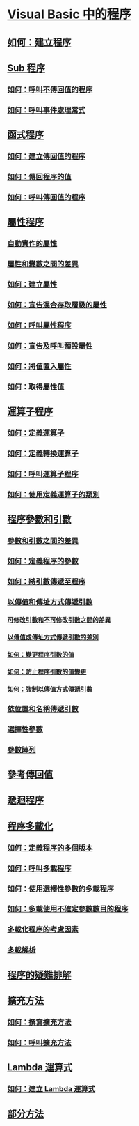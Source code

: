 # [Visual Basic 中的程序](index.md)
## [如何：建立程序](how-to-create-a-procedure.md)
## [Sub 程序](sub-procedures.md)
### [如何：呼叫不傳回值的程序](how-to-call-a-procedure-that-does-not-return-a-value.md)
### [如何：呼叫事件處理常式](how-to-call-an-event-handler.md)
## [函式程序](function-procedures.md)
### [如何：建立傳回值的程序](how-to-create-a-procedure-that-returns-a-value.md)
### [如何：傳回程序的值](how-to-return-a-value-from-a-procedure.md)
### [如何：呼叫傳回值的程序](how-to-call-a-procedure-that-returns-a-value.md)
## [屬性程序](property-procedures.md)
### [自動實作的屬性](auto-implemented-properties.md)
### [屬性和變數之間的差異](differences-between-properties-and-variables.md)
### [如何：建立屬性](how-to-create-a-property.md)
### [如何：宣告混合存取層級的屬性](how-to-declare-a-property-with-mixed-access-levels.md)
### [如何：呼叫屬性程序](how-to-call-a-property-procedure.md)
### [如何：宣告及呼叫預設屬性](how-to-declare-and-call-a-default-property.md)
### [如何：將值置入屬性](how-to-put-a-value-in-a-property.md)
### [如何：取得屬性值](how-to-get-a-value-from-a-property.md)
## [運算子程序](operator-procedures.md)
### [如何：定義運算子](how-to-define-an-operator.md)
### [如何：定義轉換運算子](how-to-define-a-conversion-operator.md)
### [如何：呼叫運算子程序](how-to-call-an-operator-procedure.md)
### [如何：使用定義運算子的類別](how-to-use-a-class-that-defines-operators.md)
## [程序參數和引數](procedure-parameters-and-arguments.md)
### [參數和引數之間的差異](differences-between-parameters-and-arguments.md)
### [如何：定義程序的參數](how-to-define-a-parameter-for-a-procedure.md)
### [如何：將引數傳遞至程序](how-to-pass-arguments-to-a-procedure.md)
### [以傳值和傳址方式傳遞引數](passing-arguments-by-value-and-by-reference.md)
#### [可修改引數和不可修改引數之間的差異](differences-between-modifiable-and-nonmodifiable-arguments.md)
#### [以傳值或傳址方式傳遞引數的差別](differences-between-passing-an-argument-by-value-and-by-reference.md)
#### [如何：變更程序引數的值](how-to-change-the-value-of-a-procedure-argument.md)
#### [如何：防止程序引數的值變更](how-to-protect-a-procedure-argument-against-value-changes.md)
#### [如何：強制以傳值方式傳遞引數](how-to-force-an-argument-to-be-passed-by-value.md)
### [依位置和名稱傳遞引數](passing-arguments-by-position-and-by-name.md)
### [選擇性參數](optional-parameters.md)
### [參數陣列](parameter-arrays.md)
## [參考傳回值](ref-return-values.md)
## [遞迴程序](recursive-procedures.md)
## [程序多載化](procedure-overloading.md)
### [如何：定義程序的多個版本](how-to-define-multiple-versions-of-a-procedure.md)
### [如何：呼叫多載程序](how-to-call-an-overloaded-procedure.md)
### [如何：使用選擇性參數的多載程序](how-to-overload-a-procedure-that-takes-optional-parameters.md)
### [如何：多載使用不確定參數數目的程序](how-to-overload-a-procedure-that-takes-an-indefinite-number-of-parameters.md)
### [多載化程序的考慮因素](considerations-in-overloading-procedures.md)
### [多載解析](overload-resolution.md)
## [程序的疑難排解](troubleshooting-procedures.md)
## [擴充方法](extension-methods.md)
### [如何：撰寫擴充方法](how-to-write-an-extension-method.md)
### [如何：呼叫擴充方法](how-to-call-an-extension-method.md)
## [Lambda 運算式](lambda-expressions.md)
### [如何：建立 Lambda 運算式](how-to-create-a-lambda-expression.md)
## [部分方法](partial-methods.md)
